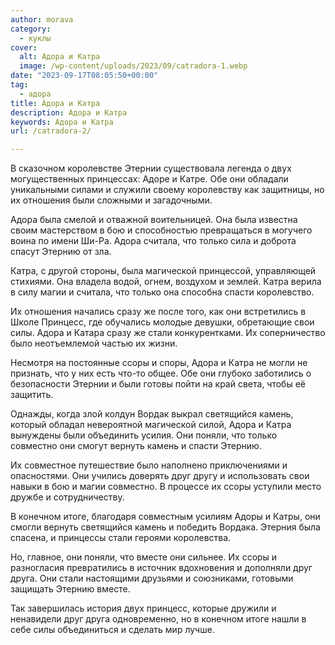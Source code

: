 ```yaml
---
author: morava
category:
  - куклы
cover:
  alt: Адора и Катра
  image: /wp-content/uploads/2023/09/catradora-1.webp
date: "2023-09-17T08:05:50+00:00"
tag:
  - адора
title: Адора и Катра
description: Адора и Катра
keywords: Адора и Катра
url: /catradora-2/

---
```

В сказочном королевстве Этернии существовала легенда о двух могущественных принцессах: Адоре и Катре. Обе они обладали уникальными силами и служили своему королевству как защитницы, но их отношения были сложными и загадочными.

Адора была смелой и отважной воительницей. Она была известна своим мастерством в бою и способностью превращаться в могучего воина по имени Ши-Ра. Адора считала, что только сила и доброта спасут Этернию от зла.

Катра, с другой стороны, была магической принцессой, управляющей стихиями. Она владела водой, огнем, воздухом и землей. Катра верила в силу магии и считала, что только она способна спасти королевство.

Их отношения начались сразу же после того, как они встретились в Школе Принцесс, где обучались молодые девушки, обретающие свои силы. Адора и Катара сразу же стали конкурентками. Их соперничество было неотъемлемой частью их жизни.

Несмотря на постоянные ссоры и споры, Адора и Катра не могли не признать, что у них есть что-то общее. Обе они глубоко заботились о безопасности Этернии и были готовы пойти на край света, чтобы её защитить.

Однажды, когда злой колдун Вордак выкрал светящийся камень, который обладал невероятной магической силой, Адора и Катра вынуждены были объединить усилия. Они поняли, что только совместно они смогут вернуть камень и спасти Этернию.

Их совместное путешествие было наполнено приключениями и опасностями. Они учились доверять друг другу и использовать свои навыки в бою и магии совместно. В процессе их ссоры уступили место дружбе и сотрудничеству.

В конечном итоге, благодаря совместным усилиям Адоры и Катры, они смогли вернуть светящийся камень и победить Вордака. Этерния была спасена, и принцессы стали героями королевства.

Но, главное, они поняли, что вместе они сильнее. Их ссоры и разногласия превратились в источник вдохновения и дополняли друг друга. Они стали настоящими друзьями и союзниками, готовыми защищать Этернию вместе.

Так завершилась история двух принцесс, которые дружили и ненавидели друг друга одновременно, но в конечном итоге нашли в себе силы объединиться и сделать мир лучше.
